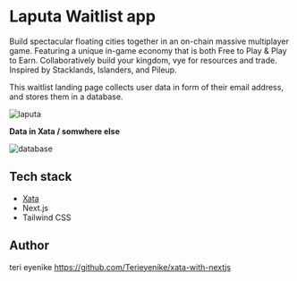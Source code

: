 # Laputa Waitlist app

Build spectacular floating cities together in an on-chain massive multiplayer game. Featuring a unique in-game economy that is both Free to Play & Play to Earn. Collaboratively build your kingdom, vye for resources and trade. Inspired by Stacklands, Islanders, and Pileup.

This waitlist landing page collects user data in form of their email address, and stores them in a database.

![laputa](https://github.com/)

**Data in Xata / somwhere else**

![database](https://github.com/)

## Tech stack

- [Xata](https://xata.io)
- Next.js
- Tailwind CSS

## Author
teri eyenike
https://github.com/Terieyenike/xata-with-nextjs
